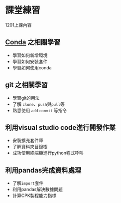 # 課堂練習

1201上課內容

## [Conda](conda用法.md) 之相關學習
- 學習如何新增環境
- 學習如何安裝套件
- 學習如何使用conda

## git 之相關學習
- 學習git的用法
- 了解 `clone`、`push`與`pull`等
- 熟悉使用 `add` `commit` 等指令

## 利用visual studio code進行開發作業
- 安裝擴充套件庫
- 了解資料夾目錄樹
- 成功使用終端機進行python程式呼叫
  
## 利用pandas完成資料處理
- 了解`import`套件
- 利用pandas解決數據問題
- 計算CPK製程能力指標